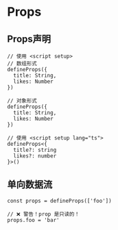 # Props

## Props声明
```
// 使用 <script setup>
// 数组形式
defineProps({
  title: String,
  likes: Number
})

// 对象形式
defineProps({
  title: String,
  likes: Number
})
```

```
// 使用 <script setup lang="ts">
defineProps<{
  title?: string
  likes?: number
}>()
```

## 单向数据流
```
const props = defineProps(['foo'])

// ❌ 警告！prop 是只读的！
props.foo = 'bar'
```

